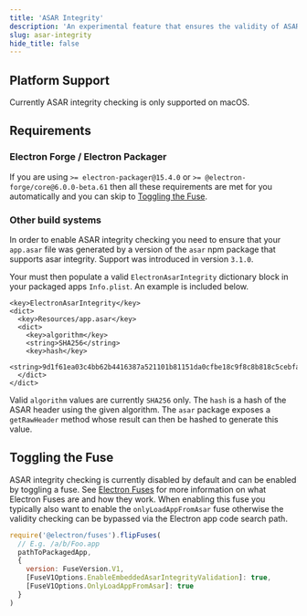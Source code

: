 ```yaml
---
title: 'ASAR Integrity'
description: 'An experimental feature that ensures the validity of ASAR contents at runtime.'
slug: asar-integrity
hide_title: false
---
```


## Platform Support

Currently ASAR integrity checking is only supported on macOS.

## Requirements

### Electron Forge / Electron Packager

If you are using `>= electron-packager@15.4.0` or `>= @electron-forge/core@6.0.0-beta.61` then all these requirements are met for you automatically and you can skip to [Toggling the Fuse](#toggling-the-fuse).

### Other build systems

In order to enable ASAR integrity checking you need to ensure that your `app.asar` file was generated by a version of the `asar` npm package that supports asar integrity.  Support was introduced in version `3.1.0`.

Your must then populate a valid `ElectronAsarIntegrity` dictionary block in your packaged apps `Info.plist`.  An example is included below.

```plist
<key>ElectronAsarIntegrity</key>
<dict>
  <key>Resources/app.asar</key>
  <dict>
    <key>algorithm</key>
    <string>SHA256</string>
    <key>hash</key>
    <string>9d1f61ea03c4bb62b4416387a521101b81151da0cfbe18c9f8c8b818c5cebfac</string>
  </dict>
</dict>
```

Valid `algorithm` values are currently `SHA256` only.  The `hash` is a hash of the ASAR header using the given algorithm.  The `asar` package exposes a `getRawHeader` method whose result can then be hashed to generate this value.

## Toggling the Fuse

ASAR integrity checking is currently disabled by default and can be enabled by toggling a fuse. See [Electron Fuses](fuses.md) for more information on what Electron Fuses are and how they work.  When enabling this fuse you typically also want to enable the `onlyLoadAppFromAsar` fuse otherwise the validity checking can be bypassed via the Electron app code search path.

```js @ts-nocheck
require('@electron/fuses').flipFuses(
  // E.g. /a/b/Foo.app
  pathToPackagedApp,
  {
    version: FuseVersion.V1,
    [FuseV1Options.EnableEmbeddedAsarIntegrityValidation]: true,
    [FuseV1Options.OnlyLoadAppFromAsar]: true
  }
)
```
